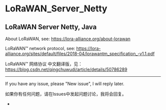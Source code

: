 # LoRaWAN_Server_Netty
LoRaWAN Server Netty, Java
--------------------------------------------------------------

About LoRaWAN, see: https://lora-alliance.org/about-lorawan

LoRaWAN™ network protocol, see: https://lora-alliance.org/sites/default/files/2018-04/lorawantm_specification_-v1.1.pdf

LoRaWAN™ 网络协议 中文翻译版，见： https://blog.csdn.net/qingchuwudi/article/details/50786289

--------------------------------------------------------------

If you have any issue, please "New issue", I will reply later.

如果你有任何问题，请在Issues中发起问题讨论，我将会回复。

 -